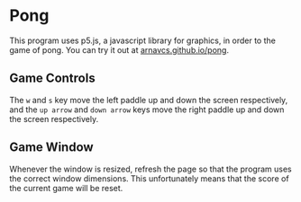 # Pong
This program uses p5.js, a javascript library for graphics, in order to the game of pong. You can try it out at [arnavcs.github.io/pong](https://arnavcs.github.io/pong/).

## Game Controls
The `w` and `s` key move the left paddle up and down the screen respectively, and the `up arrow` and `down arrow` keys move the right paddle up and down the screen respectively.

## Game Window
Whenever the window is resized, refresh the page so that the program uses the correct window dimensions. This unfortunately means that the score of the current game will be reset.
